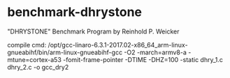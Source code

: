 # benchmark-dhrystone
"DHRYSTONE" Benchmark Program by  Reinhold P. Weicker


compile cmd:
/opt/gcc-linaro-6.3.1-2017.02-x86_64_arm-linux-gnueabihf/bin/arm-linux-gnueabihf-gcc -O2 -march=armv8-a -mtune=cortex-a53 -fomit-frame-pointer -DTIME -DHZ=100 -static dhry_1.c dhry_2.c  -o gcc_dry2
